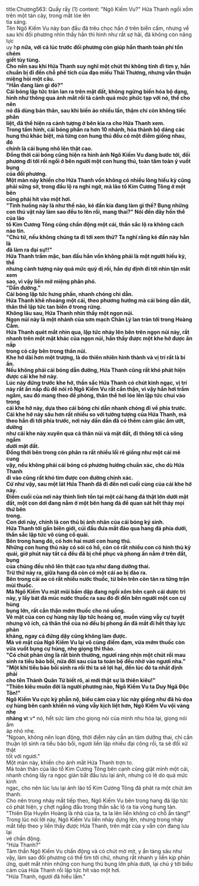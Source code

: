 title:Chương563: Quấy rầy (1)
content:
"Ngô Kiếm Vu?" Hứa Thanh ngồi xổm trên một tán cây, trong mắt lóe lên<br>tia sáng.<br>Tên Ngô Kiếm Vu này ban đầu đã trêu chọc hắn ở trên biển cấm, nhưng về<br>sau khi đối phương nhìn thấy hắn thì hình như rất sợ hãi, đã không còn năng lực<br>uy h**p nữa, với cả lúc trước đối phương còn giúp hắn thanh toán phí tổn chém<br>giết tùy tùng.<br>Cho nên sau khi Hứa Thanh suy nghĩ một chút thì không tính đi tìm y, hắn<br>chuẩn bị đi đến chỗ phế tích của đạo miếu Thái Thương, nhưng vẫn thuận<br>miệng hỏi một câu.<br>"Hắn đang làm gì đó?"<br>Cái bóng lập tức tràn lan ra trên mặt đất, không ngừng biến hóa bộ dạng,<br>hình như thông qua ánh mắt rồi tả cảnh quá mức phức tạp với nó, thế cho nên<br>nó đã dùng bản thân, sau khi biến ảo nhiều lần, thậm chí còn không tiếc phân<br>liệt, đã thể hiện ra cảnh tượng ở bên kia ra cho Hứa Thanh xem.<br>Trong tấm hình, cái bóng phân ra hơn 10 nhánh, hóa thành bộ dáng các<br>hung thú khác biệt, mà từng con hung thú đều có một điểm giống nhau, đó<br>chính là cái bụng nhô lên thật cao.<br>Đồng thời cái bóng cũng hiện ra hình ảnh Ngô Kiếm Vu đang bước tới, đối<br>phương đi tới rồi ngồi ở bên người một con hung thú, toàn tâm toàn ý vuốt bụng<br>của đối phương.<br>Một màn này khiến cho Hứa Thanh vốn không có nhiều lòng hiếu kỳ cũng<br>phải sững sờ, trong đầu lộ ra nghi ngờ, mà lão tổ Kim Cương Tông ở một bên<br>cũng phải hít vào một hơi.<br>"Tình huống này là như thế nào, kẻ đần kia đang làm gì thế? Bụng những<br>con thú vật này làm sao đều to lên rồi, mang thai?" Nói đến đây hồn thể của lão<br>tổ Kim Cương Tông cũng chấn động một cái, thần sắc lộ ra không cách nào tin.<br>"Chủ tử, nếu không chúng ta đi tới xem thử? Ta nghĩ rằng kẻ đần này hẳn là<br>đã làm ra đại sự!!"<br>Hứa Thanh trầm mặc, ban đầu hắn vốn không phải là một người hiếu kỳ, thế<br>nhưng cảnh tượng này quá mức quỷ dị rồi, hắn dự định đi tới nhìn tận mắt xem<br>sao, vì vậy liền mở miệng phân phó.<br>"Dẫn đường."<br>Cái bóng lập tức hưng phấn, nhanh chóng chỉ dẫn.<br>Hứa Thanh khẽ nhoáng một cái, theo phương hướng mà cái bóng dẫn dắt,<br>thân thể lập tức tan biến ở trong rừng.<br>Không lâu sau, Hứa Thanh nhìn thấy một ngọn núi.<br>Ngọn núi này là một nhánh của sơn mạch Chân Lý lan tràn tới trong Hoàng<br>Cấm.<br>Hứa Thanh quét mắt nhìn qua, lập tức nhảy lên bên trên ngọn núi này, rất<br>nhanh trên một mặt khác của ngọn núi, hắn thấy được một khe hở được ẩn nấp<br>trong cỏ cây bên trong thân núi.<br>Khe hở dài hơn một trượng, là do thiên nhiên hình thành và vị trí rất là bí<br>ẩn.<br>Nếu không phải cái bóng dẫn đường, Hứa Thanh cũng rất khó phát hiện<br>được cái khe hở này.<br>Lúc này đứng trước khe hở, thần sắc Hứa Thanh có chút kinh ngạc, vị trí<br>này rất ẩn nấp đủ để nói rõ Ngô Kiếm Vu rất cẩn thận, vì vậy hắn hơi trầm<br>ngâm, sau đó mang theo đề phòng, thân thể hơi lóe lên lập tức chui vào trong<br>cái khe hở này, dựa theo cái bóng chỉ dẫn nhanh chóng đi về phía trước.<br>Cái khe hở này sâu hơn rất nhiều so với tưởng tượng của Hứa Thanh, mà<br>theo hắn đi tới phía trước, nơi này dần dần đã có thêm cảm giác ẩm ướt, dường<br>như cái khe này xuyên qua cả thân núi và mặt đất, đi thông tới cả sông ngầm<br>dưới mặt đất.<br>Đồng thời bên trong còn phân ra rất nhiều lối rẽ giống như một cái mê cung<br>vậy, nếu không phải cái bóng có phương hướng chuẩn xác, cho dù Hứa Thanh<br>đi vào cũng rất khó tìm được con đường chính xác.<br>Cứ như vậy, sau một lát Hứa Thanh đã đi đến nơi cuối cùng của cái khe hở<br>này.<br>Điểm cuối của nơi này thình lình tồn tại một cái hang đá thật lớn dưới mặt<br>đất, một con dơi đang nằm ở một bên hang đá để quan sát hết thảy mọi thứ bên<br>trong.<br>Con dơi này, chính là con thú bị ảnh nhãn của cái bóng ký sinh.<br>Hứa Thanh tới gần biên giới, cúi đầu đưa mắt đảo qua hang đá phía dưới,<br>thần sắc lập tức vô cùng cổ quái.<br>Bên trong hang đó, có hơn hai mươi con hung thú.<br>Những con hung thú này có sói có hổ, còn có rất nhiều con có hình thù kỳ<br>quái, giờ phút này tất cả đều đã bị chế phục và phong ấn nằm ở trên đất, bụng<br>của chúng đều nhô lên thật cao tựa như đang dưỡng thai.<br>Trừ thứ này ra, giữa hang đá còn có một cái ao bị đào ra.<br>Bên trong cái ao có rất nhiều nước thuốc, từ bên trên còn tản ra từng trận<br>mùi thuốc.<br>Mà Ngô Kiếm Vu mặt mũi bầm dập đang ngồi xổm bên cạnh cái dược trì<br>này, y lấy bát đá múc nước thuốc ra sau đó đi đến bên người một con cự hùng<br>bụng lớn, rất cẩn thận mớm thuốc cho nó uống.<br>Vẻ mặt của con cự hùng này lập tức hoảng sợ, muốn vùng vẫy cự tuyệt<br>nhưng vô ích, cả thân thể của nó đều bị phong ấn đã mất đi hết thảy lực phản<br>kháng, ngay cả đứng dậy cũng không làm được.<br>Mà vẻ mặt của Ngô Kiếm Vu lại vô cùng điềm đạm, vừa mớm thuốc còn<br>vừa vuốt bụng cự hùng, nhẹ giọng thì thào.<br>"Có chút phản ứng là rất bình thường, ngươi ráng nhịn một chút rồi mau<br>sinh ra tiểu bảo bối, nửa đời sau của ta toàn bộ đều nhờ vào ngươi nha."<br>"Một khi tiểu bảo bối sinh ra rồi thì ta sẽ lợi hại, đến lúc đó ta nhất định phải<br>cho tên Thánh Quân Tử biết rõ, ai mới thật sự là thiên kiêu!"<br>"Thiên kiêu muôn đời là người phương nào, Ngô Kiếm Vu ta Duy Ngã Độc<br>Tôn!"<br>Ngô Kiếm Vu cực kỳ phẫn nộ, biểu cảm của y lúc này giống như đã hù dọa<br>cự hùng bên cạnh khiến nó vùng vẫy kịch liệt hơn, Ngô Kiếm Vu vội vàng nhẹ<br>nhàng v**t v* nó, hết sức làm cho giọng nói của mình nhu hòa lại, giọng nói ấm<br>áp nhỏ nhẹ.<br>"Ngoan, không nên loạn động, thời điểm này cần an tâm dưỡng thai, chỉ cần<br>thuận lợi sinh ra tiểu bảo bối, ngươi liền lập nhiều đại công rồi, ta sẽ đối xử thật<br>tốt với ngươi."<br>Một màn này, khiến cho ánh mắt Hứa Thanh trợn to.<br>Mà toàn thân của lão tổ Kim Cương Tông bên cạnh cũng giật mình một cái,<br>nhanh chóng lấy ra ngọc giản bắt đầu lưu lại ảnh, nhưng có lẽ do quá mức kinh<br>ngạc, cho nên lúc lưu lại ảnh lão tổ Kim Cương Tông đã phát ra một chút âm<br>thanh.<br>Cho nên trong nháy mắt tiếp theo, Ngô Kiếm Vu bên trong hang đá lập tức<br>có phát hiện, y chợt ngẩng đầu trong thần sắc lộ ra tia vòng hung tàn.<br>"Thiên Địa Huyền Hoàng là nhà của ta, ta la lên liền không có chỗ ẩn tàng!"<br>Trong lúc nói lời này, Ngô Kiếm Vu liền nhảy dựng lên, nhưng trong nháy<br>mắt tiếp theo y liền thấy được Hứa Thanh, trên mặt của y vẫn còn đang lưu lại<br>vẻ chấn động.<br>"Hứa Thanh?"<br>Tâm thần Ngô Kiếm Vu chấn động và có chút mờ mịt, y ẩn tàng sâu như<br>vậy, làm sao đối phương có thể tìm tới chứ, nhưng rất nhanh y liền kịp phản<br>ứng, quét mắt nhìn những con hung thú bụng lớn phía dưới, lại chú ý tới biểu<br>cảm của Hứa Thanh rồi lập tức hít vào một hơi.<br>"Hứa Thanh, ngươi đã hiểu lầm."